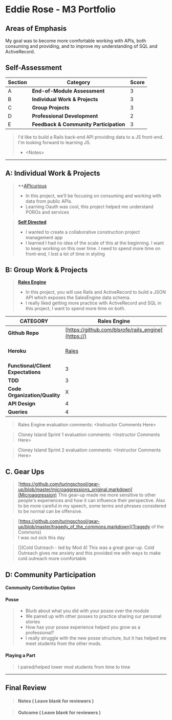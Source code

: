 # Eddie Rose - M3 Portfolio

## Areas of Emphasis

My goal was to become more comfortable working with APIs, both consuming and providing, and to improve my understanding of SQL and ActiveRecord.

## Self-Assessment

| Section | Category | Score |
| --- | ----- | --- |
| A | **End-of-Module Assessment** | 3 |
| B | **Individual Work & Projects** | 3 |
| C | **Group Projects** | 3 |
| D | **Professional Development** | 2 |
| E | **Feedback & Community Participation** | 3 |

>I'd like to build a Rails back-end API providing data to a JS front-end.  I'm looking forward to learning JS. 
>* \<Notes>

-----------------------

## A: Individual Work & Projects

> **[APIcurious](https://github.com/erose357/apicurious) 
>* In this project, we’ll be focusing on consuming and working with data from public APIs.
>* Learning Oauth was cool, this project helped me understand POROs and services

> **[Self Directed](https://github.com/erose357/project_manager)**
>* I wanted to create a collaborative construction project management app
>* I learned I had no idea of the scale of this at the beginning.  I want to keep working on this over time.  I need to spend more time on front-end, I lost a lot of time in styling

## B: Group Work & Projects

> **[Rales Engine](https://github.com/blsrofe/rails_engine)**
>* In this project, you will use Rails and ActiveRecord to build a JSON API which exposes the SalesEngine data schema.
>* I really liked getting more practice with ActiveRecord and SQL in this project, I want to spend more time on both.

| CATEGORY | Rales Engine | Self Directed | The Pivot |
| --- | --- | --- | --- |
| **Github Repo** | [https://github.com/blsrofe/rails_engine](https://) | [https://github.com/erose357/project_manager](https://) | [https://github.com/boveus/umami-brownfield](https://) |
| **Heroku** | [Rales](https://) | [https://quiet-chamber-17904.herokuapp.com/](https://) | [https://umami-brownfield.herokuapp.com/](https://) |
| **Functional/Client Expectations** | 3 | 3 | 3 |
| **TDD** | 3 | 3 | 3 |
| **Code Organization/Quality** | X | 3 | 3 |
| **API Design** | 4 | N/A | N/A |
| **Queries** | 4 | N/A | N/A |

> Rales Engine evaluation comments:
\<Instructor Comments Here>

> Cloney Island Sprint 1 evaluation comments:
\<Instructor Comments Here>

> Cloney Island Sprint 2 evaluation comments:
\<Instructor Comments Here>

## C. **Gear Ups**

> [https://github.com/turingschool/gear-up/blob/master/microaggressions_original.markdown](Microaggression)
This gear-up made me more sensitive to other people's experiences and how it can influence their perspective.  Also to be more careful in my speech, some terms and phrases considered to be normal can be offensive.

> [https://github.com/turingschool/gear-up/blob/master/tragedy_of_the_commons.markdown](Tragedy of the Commons)  
I was out sick this day

> [](Cold Outreach - led by Mod 4)
This was a great gear-up.  Cold Outreach gives me anxiety and this provided me with ways to make cold outreach more comfortable
## D: Community Participation

#### **Community Contribution Option**


#### **Posse**
  >* Blurb about what you did with your posse over the module
  >* We paired up with other posses to practice sharing our personal stories
  >* How has your posse experience helped you grow as a professional?
  >* I really struggle with the new posse structure, but it has helped me meet students from the other mods.

#### **Playing a Part**

> I paired/helped lower mod students from time to time

------------------

## Final Review

> #### Notes ( Leave blank for reviewers )

> #### Outcome ( Leave blank for reviewers )
